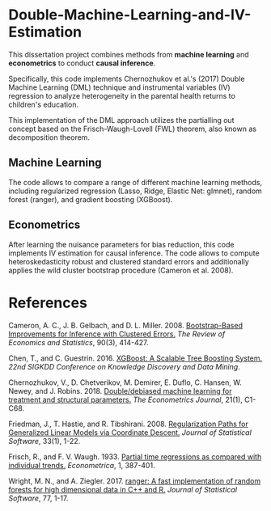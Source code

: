 # Double-Machine-Learning-and-IV-Estimation
This dissertation project combines methods from **machine learning** and **econometrics** to conduct **causal inference**. 

Specifically, this code implements Chernozhukov et al.'s (2017) Double Machine Learning (DML) technique and instrumental variables (IV) regression to analyze heterogeneity in the parental health returns to children's education. 

This implementation of the DML approach utilizes the partialling out concept based on the Frisch-Waugh-Lovell (FWL) theorem, also known as decomposition theorem. 

## Machine Learning 
The code allows to compare a range of different machine learning methods, including regularized regression (Lasso, Ridge, Elastic Net: glmnet), random forest (ranger), and gradient boosting (XGBoost). 

## Econometrics 
After learning the nuisance parameters for bias reduction, this code implements IV estimation for causal inference. 
The code allows to compute heteroskedasticity robust and clustered standard errors and additionally applies the wild cluster bootstrap procedure (Cameron et al. 2008). 


# References 
Cameron, A. C., J. B. Gelbach, and D. L. Miller. 2008. [Bootstrap-Based Improvements for Inference with Clustered Errors.](https://www.mitpressjournals.org/doi/pdf/10.1162/rest.90.3.414) *The Review of Economics and Statistics*, 90(3), 414-427.

Chen, T., and C. Guestrin. 2016. [XGBoost: A Scalable Tree Boosting System.](https://arxiv.org/abs/1603.02754) *22nd SIGKDD Conference on Knowledge Discovery and Data Mining*.

Chernozhukov, V., D. Chetverikov, M. Demirer, E. Duflo, C. Hansen, W. Newey, and J. Robins. 2018. [Double/debiased machine learning for treatment and structural parameters.](https://onlinelibrary.wiley.com/doi/full/10.1111/ectj.12097) *The Econometrics Journal*, 21(1), C1-C68. 

Friedman, J., T. Hastie, and R. Tibshirani. 2008. [Regularization Paths for Generalized Linear Models via Coordinate Descent.](https://www.jstatsoft.org/article/view/v033i01) *Journal of Statistical Software*, 33(1), 1-22. 

Frisch, R., and F. V. Waugh. 1933. [Partial time regressions as compared with individual trends.](http://www.jstor.org/stable/1907330) *Econometrica*, 1, 387-401.

Wright, M. N., and A. Ziegler. 2017. [ranger: A fast implementation of random forests for high dimensional data in C++ and R.](https://doi.org/10.18637/jss.v077.i01) *Journal of Statistical Software*, 77, 1-17.
